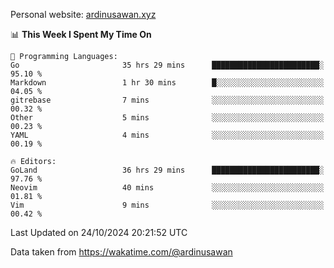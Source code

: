 Personal website: [ardinusawan.xyz](https://ardinusawan.xyz)

<!--START_SECTION:waka-->
📊 **This Week I Spent My Time On** 

```text
💬 Programming Languages: 
Go                       35 hrs 29 mins      ████████████████████████░   95.10 % 
Markdown                 1 hr 30 mins        █░░░░░░░░░░░░░░░░░░░░░░░░   04.05 % 
gitrebase                7 mins              ░░░░░░░░░░░░░░░░░░░░░░░░░   00.32 % 
Other                    5 mins              ░░░░░░░░░░░░░░░░░░░░░░░░░   00.23 % 
YAML                     4 mins              ░░░░░░░░░░░░░░░░░░░░░░░░░   00.19 % 

🔥 Editors: 
GoLand                   36 hrs 29 mins      ████████████████████████░   97.76 % 
Neovim                   40 mins             ░░░░░░░░░░░░░░░░░░░░░░░░░   01.81 % 
Vim                      9 mins              ░░░░░░░░░░░░░░░░░░░░░░░░░   00.42 % 
```


 Last Updated on 24/10/2024 20:21:52 UTC
<!--END_SECTION:waka-->
Data taken from https://wakatime.com/@ardinusawan
